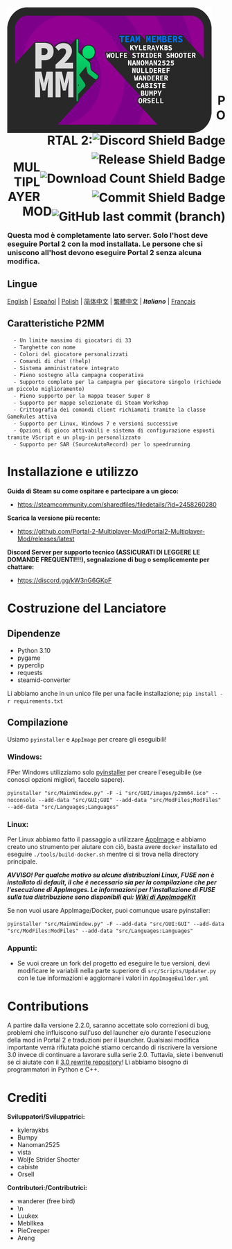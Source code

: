 <h1>
  <img src="https://github.com/Portal-2-Multiplayer-Mod/P2MM-ART/blob/e56d8c209eb3f143bb0607dc1e59730e517ecca6/Banners/P2MMBannerREADME.png?raw=true" alt="P2MMBannerREADME" width="472" height="290" align="left">
  <a href="https://discord.gg/nXRygGNxyK" target="_blank">
      <img src="https://img.shields.io/discord/839651379034193920?color=blue&label=Discord%20Users&style=for-the-badge&logo=discord&logoWidth=20"
              alt="Discord Shield Badge" style="margin-bottom: 10px;" align="right">
  </a>
  <br>
  <a href="https://github.com/Portal-2-Multiplayer-Mod/Portal-2-Multiplayer-Mod/releases/latest">
      <img src="https://img.shields.io/github/release-date/Portal-2-Multiplayer-Mod/Portal-2-Multiplayer-Mod?color=red&label=Latest%20Release&style=for-the-badge"
              alt="Release Shield Badge" style="margin-bottom: 10px;" align="right">
  </a>
  <br>
  <img src="https://img.shields.io/github/downloads/Portal-2-Multiplayer-Mod/Portal-2-Multiplayer-Mod/total?style=for-the-badge&label=TOTAL%20DOWNLOAD%20COUNT"
          alt="Download Count Shield Badge" style="margin-bottom: 10px;" align="right">
  </a>
  <br>
  <a href="https://github.com/Portal-2-Multiplayer-Mod/Portal-2-Multiplayer-Mod/commits/main">
      <img src="https://img.shields.io/github/last-commit/Portal-2-Multiplayer-Mod/Portal-2-Multiplayer-Mod?label=LAST%20COMMIT%20(MAIN)&style=for-the-badge"
              alt="Commit Shield Badge" style="margin-bottom: 10px;" align="right">
  </a>
  <br>
  <a href="https://github.com/Portal-2-Multiplayer-Mod/Portal-2-Multiplayer-Mod/commits/finalcleanup">
      <img src="https://img.shields.io/github/last-commit/Portal-2-Multiplayer-Mod/Portal-2-Multiplayer-Mod/finalcleanup?style=for-the-badge&label=LAST%20COMMIT%20(FINALCLEANUP)&color=%2334a5eb"
              alt="GitHub last commit (branch)" align="right">
  </a>
  <br>
  <p align="right">PORTAL 2:</p>
  <p align="right">MULTIPLAYER MOD</p>
</h1>

### Questa mod è completamente lato server. Solo l'host deve eseguire Portal 2 con la mod installata. Le persone che si uniscono all'host devono eseguire Portal 2 senza alcuna modifica.

## Lingue

[English](README.md) | [Español](README.es.md) | [Polish](README.pl.md) | [简体中文](README.zh-CN.md) | [繁體中文](README.zh-TW.md) | **_Italiano_** | [Français](README.fr.md)

## Caratteristiche P2MM

```
  - Un limite massimo di giocatori di 33
  - Targhette con nome
  - Colori del giocatore personalizzati
  - Comandi di chat (!help)
  - Sistema amministratore integrato
  - Pieno sostegno alla campagna cooperativa
  - Supporto completo per la campagna per giocatore singolo (richiede un piccolo miglioramento)
  - Pieno supporto per la mappa teaser Super 8
  - Supporto per mappe selezionate di Steam Workshop
  - Crittografia dei comandi client richiamati tramite la classe GameRules attiva
  - Supporto per Linux, Windows 7 e versioni successive
  - Opzioni di gioco attivabili e sistema di configurazione esposti tramite VScript e un plug-in personalizzato
  - Supporto per SAR (SourceAutoRecord) per lo speedrunning
```

# Installazione e utilizzo

**Guida di Steam su come ospitare e partecipare a un gioco:**

- <https://steamcommunity.com/sharedfiles/filedetails/?id=2458260280>

**Scarica la versione più recente:**

- <https://github.com/Portal-2-Multiplayer-Mod/Portal2-Multiplayer-Mod/releases/latest>

**Discord Server per supporto tecnico (ASSICURATI DI LEGGERE LE DOMANDE FREQUENTI!!!), segnalazione di bug o semplicemente per chattare:**

- <https://discord.gg/kW3nG6GKpF>

# Costruzione del Lanciatore

## Dipendenze

- Python 3.10
- pygame
- pyperclip
- requests
- steamid-converter

Li abbiamo anche in un unico file per una facile installazione; `pip install -r requirements.txt`

## Compilazione

Usiamo `pyinstaller` e `AppImage` per creare gli eseguibili!

### Windows:

FPer Windows utilizziamo solo [pyinstaller](https://pypi.org/project/pyinstaller/) per creare l'eseguibile (se conosci opzioni migliori, faccelo sapere).

```shell
pyinstaller "src/MainWindow.py" -F -i "src/GUI/images/p2mm64.ico" --noconsole --add-data "src/GUI;GUI" --add-data "src/ModFiles;ModFiles" --add-data "src/Languages;Languages"
```

### Linux:

Per Linux abbiamo fatto il passaggio a utilizzare [AppImage](https://appimage.org/) e abbiamo creato uno strumento per aiutare con ciò, basta avere `docker` installato ed eseguire `./tools/build-docker.sh` mentre ci si trova nella directory principale.

***AVVISO! Per qualche motivo su alcune distribuzioni Linux, FUSE non è installato di default, il che è necessario sia per la compilazione che per l'esecuzione di AppImages. Le informazioni per l'installazione di FUSE sulla tua distribuzione sono disponibili qui: [Wiki di AppImageKit](https://github.com/AppImage/AppImageKit/wiki/FUSE)***

Se non vuoi usare AppImage/Docker, puoi comunque usare pyinstaller:

```shell
pyinstaller "src/MainWindow.py" -F --add-data "src/GUI:GUI" --add-data "src/ModFiles:ModFiles" --add-data "src/Languages:Languages"
```

### Appunti:

- Se vuoi creare un fork del progetto ed eseguire le tue versioni, devi modificare le variabili nella parte superiore di `src/Scripts/Updater.py` con le tue informazioni e aggiornare i valori in `AppImageBuilder.yml`

# Contributions

A partire dalla versione 2.2.0, saranno accettate solo correzioni di bug, problemi che influiscono sull'uso del launcher e/o durante l'esecuzione della mod in Portal 2 e traduzioni per il launcher. Qualsiasi modifica importante verrà rifiutata poiché stiamo cercando di riscrivere la versione 3.0 invece di continuare a lavorare sulla serie 2.0. Tuttavia, siete i benvenuti se ci aiutate con il [3.0 rewrite repository](https://github.com/Portal-2-Multiplayer-Mod/P2MM-Entanglement)! Lì abbiamo bisogno di programmatori in Python e C++.

# Crediti

**Sviluppatori/Sviluppatrici:**

- kyleraykbs
- Bumpy
- Nanoman2525
- vista
- Wolƒe Strider Shoσter
- cabiste
- Orsell

**Contributori:/Contributrici:**

- wanderer (free bird)
- \n
- Luukex
- MeblIkea
- PieCreeper
- Areng
